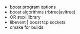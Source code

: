 
- boost program options
- boost algorithms (rbtree|avltree)
- OR stxxl library
- libevent | boost tcp sockets
- cmake for builds
